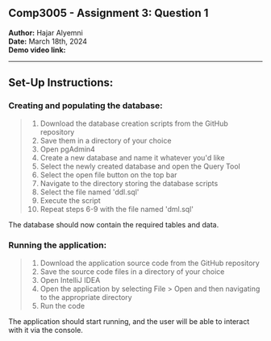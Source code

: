 Comp3005 - Assignment 3: Question 1
--

**Author:** Hajar Alyemni   
**Date:** March 18th, 2024  
**Demo video link:** 

---
## Set-Up Instructions:  


### Creating and populating the database:
>    1. Download the database creation scripts from the GitHub repository  
>    2. Save them in a directory of your choice 
>    3. Open pgAdmin4  
>    4. Create a new database and name it whatever you'd like  
>    5. Select the newly created database and open the Query Tool  
>    6. Select the open file button on the top bar  
>    7. Navigate to the directory storing the database scripts   
>    8. Select the file named 'ddl.sql'  
>    9. Execute the script   
>    10. Repeat steps 6-9 with the file named 'dml.sql'  

The database should now contain the required tables and data.


### Running the application:  
>   1. Download the application source code from the GitHub repository  
>   2. Save the source code files in a directory of your choice
>   3. Open IntelliJ IDEA 
>   4. Open the application by selecting File > Open and then navigating to the appropriate directory
>   5. Run the code 

The application should start running, and the user will be able to interact with it via the console.


